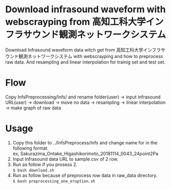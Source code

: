Download infrasound waveform with webscrayping from 高知工科大学インフラサウンド観測ネットワークシステム
====

Download Infrasound waveform data witch get from 高知工科大学インフラサウンド観測ネットワークシステム with webscrayping and how to preprocess raw data.
And resampling and linear interpolation for trainig set and test set.

Flow
====
Copy InfsPreprocessing/Infs/ and rename folder(user) -> input infrasound URL(user) -> download
-> move no data -> resampling -> linear interpolation -> make graph of raw data

Usage
====
1. Copy this folder to ../InfsPreprocess/Infs and change name for in the following format.  
ex, Sakurazima_Ontake_Higashikorimoto_20181114_0043_24point2Pa  
2. Input Infrasound data URL to sample.csv of 2 row.
3. Run as follow if you prosess 2.  
`$ bash download.sh`
4. Run as follow because of preprocess row data in raw_data directory.  
`$ bash preprocessing_one_eruption.sh`
